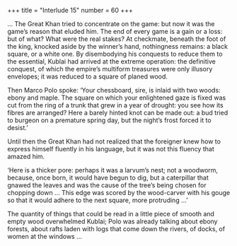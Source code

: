 +++
title = "Interlude 15"
number = 60
+++

… The Great Khan tried to concentrate on the game: but now it was the game’s reason that eluded him. The end of every game is a gain or a loss: but of what? What were the real stakes? At checkmate, beneath the foot of the king, knocked aside by the winner’s hand, nothingness remains: a black square, or a white one. By disembodying his conquests to reduce them to the essential, Kublai had arrived at the extreme operation: the definitive conquest, of which the empire’s multiform treasures were only illusory envelopes; it was reduced to a square of planed wood.

Then Marco Polo spoke: ‘Your chessboard, sire, is inlaid with two woods: ebony and maple. The square on which your enlightened gaze is fixed was cut from the ring of a trunk that grew in a year of drought: you see how its fibres are arranged? Here a barely hinted knot can be made out: a bud tried to burgeon on a premature spring day, but the night’s frost forced it to desist.’

Until then the Great Khan had not realized that the foreigner knew how to express himself fluently in his language, but it was not this fluency that amazed him.

‘Here is a thicker pore: perhaps it was a larvum’s nest; not a woodworm, because, once born, it would have begun to dig, but a caterpillar that gnawed the leaves and was the cause of the tree’s being chosen for chopping down … This edge was scored by the wood-carver with his gouge so that it would adhere to the next square, more protruding …’

The quantity of things that could be read in a little piece of smooth and empty wood overwhelmed Kublai; Polo was already talking about ebony forests, about rafts laden with logs that come down the rivers, of docks, of women at the windows …